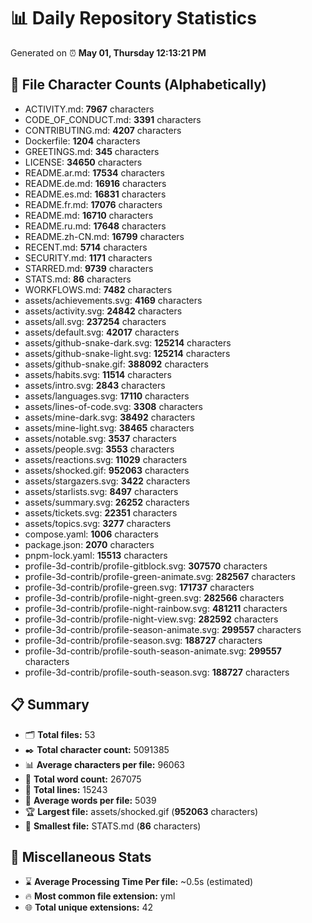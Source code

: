 # 📊 Daily Repository Statistics
Generated on ⏰ **May 01, Thursday 12:13:21 PM**

## 📂 File Character Counts (Alphabetically)
- ACTIVITY.md: **7967** characters
- CODE_OF_CONDUCT.md: **3391** characters
- CONTRIBUTING.md: **4207** characters
- Dockerfile: **1204** characters
- GREETINGS.md: **345** characters
- LICENSE: **34650** characters
- README.ar.md: **17534** characters
- README.de.md: **16916** characters
- README.es.md: **16831** characters
- README.fr.md: **17076** characters
- README.md: **16710** characters
- README.ru.md: **17648** characters
- README.zh-CN.md: **16799** characters
- RECENT.md: **5714** characters
- SECURITY.md: **1171** characters
- STARRED.md: **9739** characters
- STATS.md: **86** characters
- WORKFLOWS.md: **7482** characters
- assets/achievements.svg: **4169** characters
- assets/activity.svg: **24842** characters
- assets/all.svg: **237254** characters
- assets/default.svg: **42017** characters
- assets/github-snake-dark.svg: **125214** characters
- assets/github-snake-light.svg: **125214** characters
- assets/github-snake.gif: **388092** characters
- assets/habits.svg: **11514** characters
- assets/intro.svg: **2843** characters
- assets/languages.svg: **17110** characters
- assets/lines-of-code.svg: **3308** characters
- assets/mine-dark.svg: **38492** characters
- assets/mine-light.svg: **38465** characters
- assets/notable.svg: **3537** characters
- assets/people.svg: **3553** characters
- assets/reactions.svg: **11029** characters
- assets/shocked.gif: **952063** characters
- assets/stargazers.svg: **3422** characters
- assets/starlists.svg: **8497** characters
- assets/summary.svg: **26252** characters
- assets/tickets.svg: **22351** characters
- assets/topics.svg: **3277** characters
- compose.yaml: **1006** characters
- package.json: **2070** characters
- pnpm-lock.yaml: **15513** characters
- profile-3d-contrib/profile-gitblock.svg: **307570** characters
- profile-3d-contrib/profile-green-animate.svg: **282567** characters
- profile-3d-contrib/profile-green.svg: **171737** characters
- profile-3d-contrib/profile-night-green.svg: **282566** characters
- profile-3d-contrib/profile-night-rainbow.svg: **481211** characters
- profile-3d-contrib/profile-night-view.svg: **282592** characters
- profile-3d-contrib/profile-season-animate.svg: **299557** characters
- profile-3d-contrib/profile-season.svg: **188727** characters
- profile-3d-contrib/profile-south-season-animate.svg: **299557** characters
- profile-3d-contrib/profile-south-season.svg: **188727** characters

## 📋 Summary
- 🗂️ **Total files:** 53
- ✒️ **Total character count:** 5091385
- 📊 **Average characters per file:** 96063
- 📝 **Total word count:** 267075
- 🧾 **Total lines:** 15243
- 📐 **Average words per file:** 5039
- 🏆 **Largest file:** assets/shocked.gif (**952063** characters)
- 🥉 **Smallest file:** STATS.md (**86** characters)

## 🌟 Miscellaneous Stats
- ⌛ **Average Processing Time Per file:** ~0.5s (estimated)
- 🔥 **Most common file extension:** yml
- 🌐 **Total unique extensions:** 42

